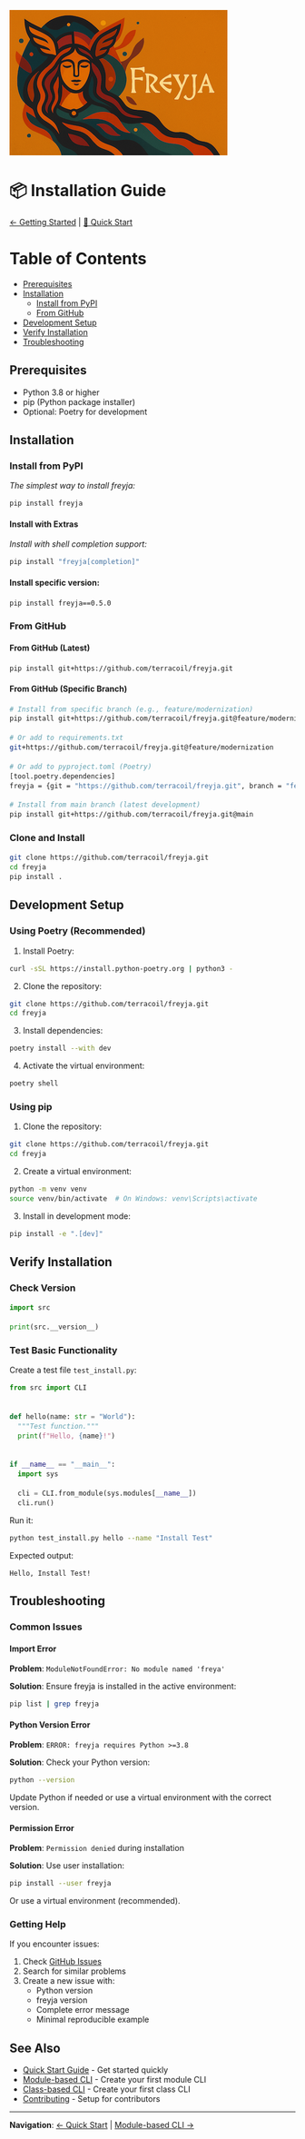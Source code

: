 ![Freyja Thumb](https://github.com/terracoil/freyja/raw/main/freyja-thumb.png)

# 📦 Installation Guide

[← Getting Started](README.md) | [🚀 Quick Start](quick-start.md)

# Table of Contents
- [Prerequisites](#prerequisites)
- [Installation](#installation)
  - [Install from PyPI](#install-from-pypi)
  - [From GitHub](#from-github)
- [Development Setup](#development-setup)
- [Verify Installation](#verify-installation)
- [Troubleshooting](#troubleshooting)

## Prerequisites

- Python 3.8 or higher
- pip (Python package installer)
- Optional: Poetry for development

## Installation

### Install from PyPI
_The simplest way to install freyja:_
```bash
pip install freyja
```

#### Install with Extras
_Install with shell completion support:_

```bash
pip install "freyja[completion]"
```

#### Install specific version:

```bash
pip install freyja==0.5.0
```

### From GitHub

#### From GitHub (Latest)

```bash
pip install git+https://github.com/terracoil/freyja.git
```

#### From GitHub (Specific Branch)

```bash
# Install from specific branch (e.g., feature/modernization)
pip install git+https://github.com/terracoil/freyja.git@feature/modernization

# Or add to requirements.txt
git+https://github.com/terracoil/freyja.git@feature/modernization

# Or add to pyproject.toml (Poetry)
[tool.poetry.dependencies]
freyja = {git = "https://github.com/terracoil/freyja.git", branch = "feature/modernization"}

# Install from main branch (latest development)
pip install git+https://github.com/terracoil/freyja.git@main
```

### Clone and Install

```bash
git clone https://github.com/terracoil/freyja.git
cd freyja
pip install .
```

## Development Setup

### Using Poetry (Recommended)

1. Install Poetry:
```bash
curl -sSL https://install.python-poetry.org | python3 -
```

2. Clone the repository:
```bash
git clone https://github.com/terracoil/freyja.git
cd freyja
```

3. Install dependencies:
```bash
poetry install --with dev
```

4. Activate the virtual environment:
```bash
poetry shell
```

### Using pip

1. Clone the repository:
```bash
git clone https://github.com/terracoil/freyja.git
cd freyja
```

2. Create a virtual environment:
```bash
python -m venv venv
source venv/bin/activate  # On Windows: venv\Scripts\activate
```

3. Install in development mode:
```bash
pip install -e ".[dev]"
```

## Verify Installation

### Check Version

```python
import src

print(src.__version__)
```

### Test Basic Functionality

Create a test file `test_install.py`:

```python
from src import CLI


def hello(name: str = "World"):
  """Test function."""
  print(f"Hello, {name}!")


if __name__ == "__main__":
  import sys

  cli = CLI.from_module(sys.modules[__name__])
  cli.run()
```

Run it:

```bash
python test_install.py hello --name "Install Test"
```

Expected output:
```
Hello, Install Test!
```

## Troubleshooting

### Common Issues

#### Import Error

**Problem**: `ModuleNotFoundError: No module named 'freya'`

**Solution**: Ensure freyja is installed in the active environment:
```bash
pip list | grep freyja
```

#### Python Version Error

**Problem**: `ERROR: freyja requires Python >=3.8`

**Solution**: Check your Python version:
```bash
python --version
```

Update Python if needed or use a virtual environment with the correct version.

#### Permission Error

**Problem**: `Permission denied` during installation

**Solution**: Use user installation:
```bash
pip install --user freyja
```

Or use a virtual environment (recommended).

### Getting Help

If you encounter issues:

1. Check [GitHub Issues](https://github.com/terracoil/freyja/issues)
2. Search for similar problems
3. Create a new issue with:
   - Python version
   - freyja version
   - Complete error message
   - Minimal reproducible example

## See Also

- [Quick Start Guide](quick-start.md) - Get started quickly
- [Module-based CLI](module-cli.md) - Create your first module CLI
- [Class-based CLI](class-cli.md) - Create your first class CLI
- [Contributing](../development/contributing.md) - Setup for contributors

---
**Navigation**: [← Quick Start](quick-start.md) | [Module-based CLI →](module-cli.md)
